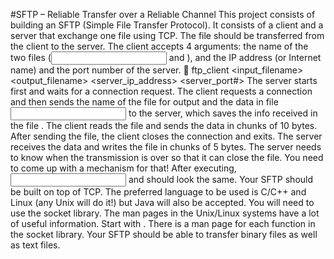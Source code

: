
#SFTP – Reliable Transfer over a Reliable Channel
This project consists of building an SFTP (Simple File Transfer Protocol). It consists of a client and a server that exchange one file using TCP. The file should be transferred from the client to the server.
The client accepts 4 arguments: the name of the two files (<input> and <output>), and the IP address (or Internet name) and the port number of the server.
 ftp_client <input_filename> <output_filename> <server_ip_address> <server_port#>
The server starts first and waits for a connection request.
The client requests a connection and then sends the name of the file <output> for output and the data in file <input> to the server, which saves the info received in the file <output>. The client reads the file and sends the data in chunks of 10 bytes. After sending the file, the client closes the connection and exits. The server receives the data and writes the file in chunks of 5 bytes.
The server needs to know when the transmission is over so that it can close the file. You need to come up with a mechanism for that! After executing, <input> and <output> should look the same. Your SFTP should be built on top of TCP.
The preferred language to be used is C/C++ and Linux (any Unix will do it!) but Java will also be accepted. You will need to use the socket library. The man pages in the Unix/Linux systems have a lot of useful information. Start with <man socket>. There is a man page for each function in the socket library.
Your SFTP should be able to transfer binary files as well as text files.
